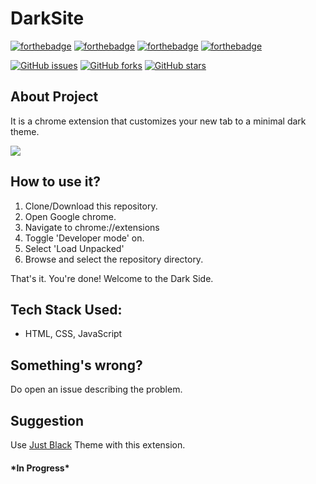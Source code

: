 # DarkSite

[![forthebadge](https://forthebadge.com/images/badges/built-with-love.svg)](https://forthebadge.com)
[![forthebadge](https://forthebadge.com/images/badges/built-by-developers.svg)](https://forthebadge.com)
[![forthebadge](https://forthebadge.com/images/badges/made-with-javascript.svg)](https://forthebadge.com)
[![forthebadge](https://forthebadge.com/images/badges/built-with-swag.svg)](https://forthebadge.com)

[![GitHub issues](https://img.shields.io/github/issues/sudo-rgorai/DarkSite?color=Green&style=for-the-badge)](https://github.com/sudo-rgorai/DarkSite/issues)
[![GitHub forks](https://img.shields.io/github/forks/sudo-rgorai/DarkSite?style=for-the-badge)](https://github.com/sudo-rgorai/DarkSite/network)
[![GitHub stars](https://img.shields.io/github/stars/sudo-rgorai/DarkSite?color=violet&style=for-the-badge)](https://github.com/sudo-rgorai/DarkSite/stargazers)

## About Project

It is a chrome extension that customizes your new tab to a minimal dark theme.

<img src="https://github.com/sudo-rgorai/DarkSite/blob/master/images/demo.png"/>

## How to use it?

1. Clone/Download this repository.
2. Open Google chrome.
3. Navigate to chrome://extensions
4. Toggle 'Developer mode' on.
5. Select 'Load Unpacked'
6. Browse and select the repository directory.  
  
  
That's it. You're done! Welcome to the Dark Side.

## Tech Stack Used:
+ HTML, CSS, JavaScript

## Something's wrong?

Do open an issue describing the problem.



## Suggestion

Use [Just Black](https://chrome.google.com/webstore/detail/just-black/aghfnjkcakhmadgdomlmlhhaocbkloab)  Theme with this extension.

#### \*In Progress*
